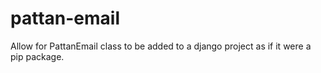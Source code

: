 # pattan-email
Allow for PattanEmail class to be added to a django project as if it were a pip package. 

